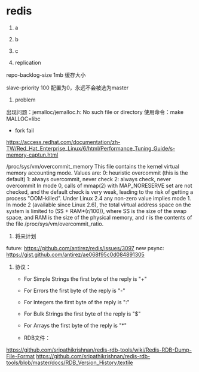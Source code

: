 redis
========
1. a
1. b
1. c

1. replication

repo-backlog-size 1mb  缓存大小

slave-priority 100
配置为0，永远不会被选为master

1. problem

出现问题：jemalloc/jemalloc.h: No such file or directory
使用命令：make MALLOC=libc

- fork fail

https://access.redhat.com/documentation/zh-TW/Red_Hat_Enterprise_Linux/6/html/Performance_Tuning_Guide/s-memory-captun.html

/proc/sys/vm/overcommit_memory
              This file contains the kernel virtual memory accounting mode. Values are:
              0: heuristic overcommit (this is the default)
              1: always overcommit, never check
              2: always check, never overcommit
              In mode 0, calls of mmap(2) with MAP_NORESERVE set are not checked, and the default check is very weak, leading to the risk of getting a process "OOM-killed".  Under Linux 2.4
              any non-zero value implies mode 1.  In mode 2 (available since Linux 2.6), the total virtual address space on the system is limited to (SS + RAM*(r/100)), where SS is the size
              of the swap space, and RAM is the size of the physical memory, and r is the contents of the file /proc/sys/vm/overcommit_ratio.

1. 将来计划

future:
     https://github.com/antirez/redis/issues/3097
new psync:
     https://gist.github.com/antirez/ae068f95c0d084891305

1. 协议：
    - For Simple Strings the first byte of the reply is "+"
    - For Errors the first byte of the reply is "-"
    - For Integers the first byte of the reply is ":"
    - For Bulk Strings the first byte of the reply is "$"
    - For Arrays the first byte of the reply is "*"

    - RDB文件：

https://github.com/sripathikrishnan/redis-rdb-tools/wiki/Redis-RDB-Dump-File-Format
https://github.com/sripathikrishnan/redis-rdb-tools/blob/master/docs/RDB_Version_History.textile


